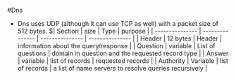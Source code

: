 #Dns
- Dns uses UDP (although it can use TCP as well) with a packet size of 512 bytes.
$| Section | size | Type | purpose |
| --------------- | --------------- | --------------- | --------------- |
| Header | 12 bytes | Header | information about the query/response |
| Question | variable | List of questions | domain in question and the requested record type |
| Answer | variable | list of records | requested records |
| Authority | Variable | list of records | a list of name servers to resolve queries recursively |



